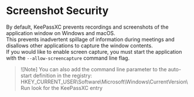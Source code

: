 # Screenshot Security

By default, KeePassXC prevents recordings and screenshots of the application window on Windows and macOS.  
This prevents inadvertent spillage of information during meetings and disallows other applications to capture the window contents.  
If you would like to enable screen capture, you must start the application with the `--allow-screencapture` command line flag.

> ![Note]
> You can also add the command line parameter to the auto-start definition in the registry: HKEY_CURRENT_USER\Software\Microsoft\Windows\CurrentVersion\Run look for the KeePassXC entry
